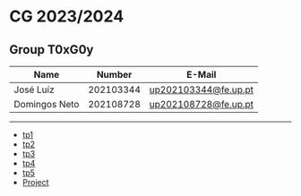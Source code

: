 # CG 2023/2024

## Group T0xG0y
| Name             | Number    | E-Mail             |
| ---------------- | --------- | ------------------ |
| José Luíz        | 202103344 | up202103344@fe.up.pt                |
| Domingos Neto         | 202108728 | up202108728@fe.up.pt                |

----

  - [tp1](tp1/README.md)
  - [tp2](tp2/README.md)
  - [tp3](tp3/README.md)
  - [tp4](tp4/README.md)
  - [tp5](tp5/README.md)
  - [Project](proj/README.md)
